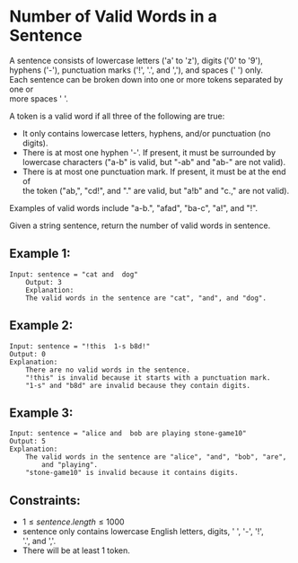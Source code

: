# Number of Valid Words in a Sentence

A sentence consists of lowercase letters ('a' to 'z'), digits ('0' to '9'),  
hyphens ('-'), punctuation marks ('!', '.', and ','), and spaces (' ') only.  
Each sentence can be broken down into one or more tokens separated by one or  
more spaces ' '.

A token is a valid word if all three of the following are true:

* It only contains lowercase letters, hyphens, and/or punctuation (no digits).
* There is at most one hyphen '-'. If present, it must be surrounded by  
lowercase characters ("a-b" is valid, but "-ab" and "ab-" are not valid).
* There is at most one punctuation mark. If present, it must be at the end of  
the token ("ab,", "cd!", and "." are valid, but "a!b" and "c.," are not valid).

Examples of valid words include "a-b.", "afad", "ba-c", "a!", and "!".

Given a string sentence, return the number of valid words in sentence.

 

## Example 1:

    Input: sentence = "cat and  dog"
        Output: 3
        Explanation: 
        The valid words in the sentence are "cat", "and", and "dog".
        
## Example 2:

    Input: sentence = "!this  1-s b8d!"
    Output: 0
    Explanation: 
        There are no valid words in the sentence.
        "!this" is invalid because it starts with a punctuation mark.
        "1-s" and "b8d" are invalid because they contain digits.

## Example 3:

    Input: sentence = "alice and  bob are playing stone-game10"
    Output: 5
    Explanation: 
        The valid words in the sentence are "alice", "and", "bob", "are", 
            and "playing".
        "stone-game10" is invalid because it contains digits.

 

## Constraints:

* $1 \le sentence.length \le 1000$
* sentence only contains lowercase English letters, digits, ' ', '-', '!',  
'.', and ','.
* There will be at least 1 token.

